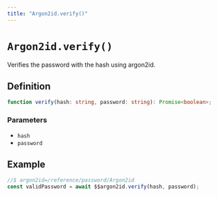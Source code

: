 ```yaml
---
title: "Argon2id.verify()"
---
```


# `Argon2id.verify()`

Verifies the password with the hash using argon2id.

## Definition

```ts
function verify(hash: string, password: string): Promise<boolean>;
```

### Parameters

- `hash`
- `password`

## Example

```ts
//$ argon2id=/reference/password/Argon2id
const validPassword = await $$argon2id.verify(hash, password);
```
